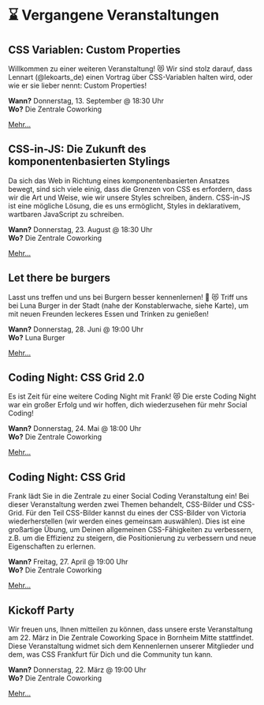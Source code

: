 # :hourglass: Vergangene Veranstaltungen

## CSS Variablen: Custom Properties

Willkommen zu einer weiteren Veranstaltung! :heart_eyes_cat: Wir sind stolz darauf, dass Lennart (@lekoarts_de) einen Vortrag über CSS-Variablen halten wird, oder wie er sie lieber nennt: Custom Properties!

**Wann?** Donnerstag, 13. September @ 18:30 Uhr</br>
**Wo?** Die Zentrale Coworking

[Mehr...](https://www.meetup.com/CSSFrankfurt/events/253010928/)

## CSS-in-JS: Die Zukunft des komponentenbasierten Stylings

Da sich das Web in Richtung eines komponentenbasierten Ansatzes bewegt, sind sich viele einig, dass die Grenzen von CSS es erfordern, dass wir die Art und Weise, wie wir unsere Styles schreiben, ändern. CSS-in-JS ist eine mögliche Lösung, die es uns ermöglicht, Styles in deklarativem, wartbaren JavaScript zu schreiben.

**Wann?** Donnerstag, 23. August @ 18:30 Uhr</br>
**Wo?** Die Zentrale Coworking

[Mehr...](https://www.meetup.com/CSSFrankfurt/events/253010920/)

## Let there be burgers

Lasst uns treffen und uns bei Burgern besser kennenlernen! :hamburger: :heart_eyes_cat: Triff uns bei Luna Burger in der Stadt (nahe der Konstablerwache, siehe Karte), um mit neuen Freunden leckeres Essen und Trinken zu genießen!

**Wann?** Donnerstag, 28. Juni @ 19:00 Uhr</br>
**Wo?** Luna Burger

[Mehr...](https://www.meetup.com/CSSFrankfurt/events/251749195/)

## Coding Night: CSS Grid 2.0

Es ist Zeit für eine weitere Coding Night mit Frank! :heart_eyes_cat: Die erste Coding Night war ein großer Erfolg und wir hoffen, dich wiederzusehen für mehr Social Coding!

**Wann?** Donnerstag, 24. Mai @ 18:00 Uhr</br>
**Wo?** Die Zentrale Coworking

[Mehr...](https://www.meetup.com/CSSFrankfurt/events/250654063/)

## Coding Night: CSS Grid

Frank lädt Sie in die Zentrale zu einer Social Coding Veranstaltung ein! Bei dieser Veranstaltung werden zwei Themen behandelt, CSS-Bilder und CSS-Grid. Für den Teil CSS-Bilder kannst du eines der CSS-Bilder von Victoria wiederherstellen (wir werden eines gemeinsam auswählen). Dies ist eine großartige Übung, um Deinen allgemeinen CSS-Fähigkeiten zu verbessern, z.B. um die Effizienz zu steigern, die Positionierung zu verbessern und neue Eigenschaften zu erlernen.

**Wann?** Freitag, 27. April @ 19:00 Uhr</br>
**Wo?** Die Zentrale Coworking

[Mehr...](https://www.meetup.com/CSSFrankfurt/events/249591142/)

## Kickoff Party

Wir freuen uns, Ihnen mitteilen zu können, dass unsere erste Veranstaltung am 22. März in Die Zentrale Coworking Space in Bornheim Mitte stattfindet. Diese Veranstaltung widmet sich dem Kennenlernen unserer Mitglieder und dem, was CSS Frankfurt für Dich und die Community tun kann.

**Wann?** Donnerstag, 22. März @ 19:00 Uhr</br>
**Wo?** Die Zentrale Coworking

[Mehr...](https://www.meetup.com/CSSFrankfurt/events/248339933/)

<!-- ## [EVENT TITLE]

[BRIEF EVENT DESCRIPTION]

**When?** [DAY], [MONTH] [DAY] @ [TIME]</br>
**Where?** [LOCATION]

[Learn more...](LINK TO EVENT) -->